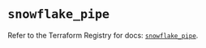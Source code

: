 # `snowflake_pipe`

Refer to the Terraform Registry for docs: [`snowflake_pipe`](https://registry.terraform.io/providers/snowflakedb/snowflake/1.2.1/docs/resources/pipe).
